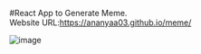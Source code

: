 #React App to Generate Meme.<br>
Website URL:https://ananyaa03.github.io/meme/

![image](https://user-images.githubusercontent.com/62787867/179471337-db6dd012-4dd4-4f7c-9fce-57b6f1dd7411.png)

